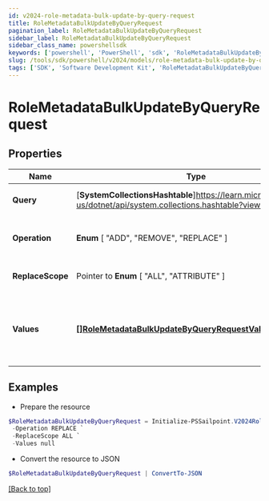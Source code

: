 ```yaml
---
id: v2024-role-metadata-bulk-update-by-query-request
title: RoleMetadataBulkUpdateByQueryRequest
pagination_label: RoleMetadataBulkUpdateByQueryRequest
sidebar_label: RoleMetadataBulkUpdateByQueryRequest
sidebar_class_name: powershellsdk
keywords: ['powershell', 'PowerShell', 'sdk', 'RoleMetadataBulkUpdateByQueryRequest'] 
slug: /tools/sdk/powershell/v2024/models/role-metadata-bulk-update-by-query-request
tags: ['SDK', 'Software Development Kit', 'RoleMetadataBulkUpdateByQueryRequest']
---
```



# RoleMetadataBulkUpdateByQueryRequest

## Properties

Name | Type | Description | Notes
------------ | ------------- | ------------- | -------------
**Query** |  [**SystemCollectionsHashtable**]https://learn.microsoft.com/en-us/dotnet/api/system.collections.hashtable?view=net-9.0 | query the identities to be updated | [required]
**Operation** |   **Enum** [  "ADD",    "REMOVE",    "REPLACE" ] | The operation to be performed | [required]
**ReplaceScope** |  Pointer to  **Enum** [  "ALL",    "ATTRIBUTE" ] | The choice of update scope. | [optional] 
**Values** |  [**[]RoleMetadataBulkUpdateByQueryRequestValuesInner**](role-metadata-bulk-update-by-query-request-values-inner) | The metadata to be updated, including attribute key and value. | [required]

## Examples

- Prepare the resource
```powershell
$RoleMetadataBulkUpdateByQueryRequest = Initialize-PSSailpoint.V2024RoleMetadataBulkUpdateByQueryRequest  -Query {query&quot;&#x3D;{indices&#x3D;[roles], queryType&#x3D;TEXT, textQuery&#x3D;{terms&#x3D;[test123], fields&#x3D;[id], matchAny&#x3D;false, contains&#x3D;true}, includeNested&#x3D;false}} `
 -Operation REPLACE `
 -ReplaceScope ALL `
 -Values null
```

- Convert the resource to JSON
```powershell
$RoleMetadataBulkUpdateByQueryRequest | ConvertTo-JSON
```


[[Back to top]](#) 

